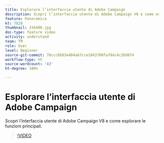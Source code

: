 ```yaml
---
title: Esplorare l’interfaccia utente di Adobe Campaign
description: Scopri l’interfaccia utente di Adobe Campaign V8 e come esplorare le funzioni principali.
feature: Panoramica
kt: 7828
thumbnail: 334496.jpg
doc-type: feature video
activity: understand
team: TM
role: User
level: Beginner
source-git-commit: 78ccc8b03e404a67cce1843780fa78dc4c28d074
workflow-type: ht
source-wordcount: '43'
ht-degree: 100%

---
```


# Esplorare l’interfaccia utente di Adobe Campaign

Scopri l’interfaccia utente di Adobe Campaign V8 e come esplorare le funzioni principali.

>[!VIDEO](https://video.tv.adobe.com/v/334496?quality=12)
